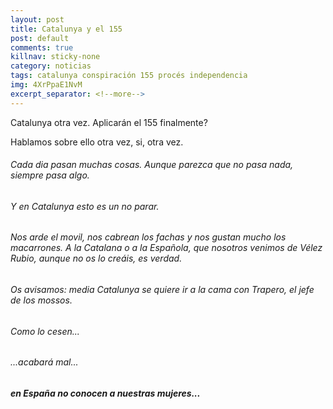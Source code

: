 ```yaml
---
layout: post
title: Catalunya y el 155
post: default
comments: true
killnav: sticky-none
category: noticias
tags: catalunya conspiración 155 procés independencia
img: 4XrPpaE1NvM
excerpt_separator: <!--more-->
---
```


Catalunya otra vez. Aplicarán el 155 finalmente?

Hablamos sobre ello otra vez, si, otra vez.

<!--more-->


###### Cada dia pasan muchas cosas. Aunque parezca que no pasa nada, siempre pasa algo.

###### Y en Catalunya esto es un no parar.

###### Nos arde el movil, nos cabrean los fachas y nos gustan mucho los macarrones. A la Catalana o a la Española, que nosotros venimos de Vélez Rubio, aunque no os lo creáis, es verdad.

###### Os avisamos: media Catalunya se quiere ir a la cama con Trapero, el jefe de los mossos.

###### Como lo cesen...

###### ...acabará mal...

##### en España no conocen a nuestras mujeres...